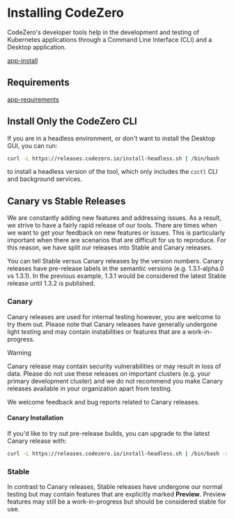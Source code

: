 # Installing CodeZero

CodeZero's developer tools help in the development and testing of Kubernetes applications through a Command Line Interface (CLI) and a Desktop application.

[app-install](../_fragments/app-install.md ':include')

## Requirements

[app-requirements](../_fragments/app-requirements.md ':include')

## Install Only the CodeZero CLI

If you are in a headless environment, or don't want to install the Desktop GUI, you can run:

```bash
curl -L https://releases.codezero.io/install-headless.sh | /bin/bash
```

to install a headless version of the tool, which only includes the `czctl` CLI and background services.

## Canary vs Stable Releases

We are constantly adding new features and addressing issues. As a result, we strive to have a fairly rapid release of our tools. There are times when we want to get your feedback on new features or issues. This is particularly important when there are scenarios that are difficult for us to reproduce. For this reason, we have split our releases into Stable and Canary releases.

You can tell Stable versus Canary releases by the version numbers. Canary releases have pre-release labels in the semantic versions (e.g. 1.3.1-alpha.0 vs 1.3.1). In the previous example, 1.3.1 would be considered the latest Stable release until 1.3.2 is published.

### Canary

Canary releases are used for internal testing however, you are welcome to try them out. Please note that Canary releases have generally undergone light testing and may contain instabilities or features that are a work-in-progress.

> [!WARNING]
> Canary release may contain security vulnerabilities or may result in loss of data. Please do not use these releases on important clusters (e.g. your primary development cluster) and we do not recommend you make Canary releases available in your organization apart from testing.

We welcome feedback and bug reports related to Canary releases.

#### Canary Installation

If you'd like to try out pre-release builds, you can upgrade to the latest Canary release with:

``` bash
curl -L https://releases.codezero.io/install-headless.sh | /bin/bash -s canary
```

### Stable

In contrast to Canary releases, Stable releases have undergone our normal testing but may contain features that are explicitly marked **Preview**. Preview features may still be a work-in-progress but should be considered stable for use.
